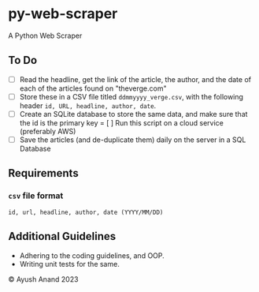 # py-web-scraper
A Python Web Scraper 

## To Do
+ [ ] Read the headline, get the link of the article, the author, and the date of each of the articles found on "theverge.com"
+ [ ] Store these in a CSV file titled `ddmmyyyy_verge.csv`, with the following header `id, URL, headline, author, date`.
+ [ ] Create an SQLite database to store the same data, and make sure that the id is the primary key
= [ ] Run this script on a cloud service (preferably AWS)
+ [ ] Save the articles (and de-duplicate them) daily on the server in a SQL Database

## Requirements
### `csv` file format
```text
id, url, headline, author, date (YYYY/MM/DD)
```

## Additional Guidelines
+ Adhering to the coding guidelines, and OOP.
+ Writing unit tests for the same.

&copy; Ayush Anand 2023
